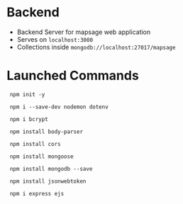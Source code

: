 # Backend
* Backend Server for mapsage web application 
* Serves on ``` localhost:3000 ```
* Collections inside ``` mongodb://localhost:27017/mapsage ```


# Launched Commands
```
 npm init -y

 npm i --save-dev nodemon dotenv

 npm i bcrypt

 npm install body-parser

 npm install cors

 npm install mongoose

 npm install mongodb --save

 npm install jsonwebtoken

 npm i express ejs
```